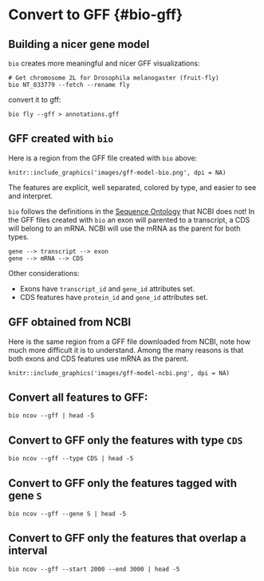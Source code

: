 # Convert to GFF {#bio-gff}

## Building a nicer gene model

`bio` creates more meaningful  and nicer GFF visualizations:

    # Get chromosome 2L for Drosophila melanogaster (fruit-fly)
    bio NT_033779 --fetch --rename fly 

convert it to gff:

    bio fly --gff > annotations.gff
    
## GFF created with `bio`
   
Here is a region from the GFF file created with `bio` above:

```{r fig.align='center', echo=FALSE}
knitr::include_graphics('images/gff-model-bio.png', dpi = NA)
```

The features are explicit, well separated, colored by type, and easier to see and interpret. 

`bio` follows the definitions in the [Sequence Ontology][SO] that NCBI does not! In the GFF files created with `bio` an exon will parented to a transcript, a CDS will belong to an mRNA. NCBI will use the mRNA as the parent for both types.

    gene --> transcript --> exon
    gene --> mRNA --> CDS

Other considerations:

* Exons have `transcript_id` and `gene_id` attributes set.
* CDS features have `protein_id` and `gene_id` attributes set.

[SO]: http://www.sequenceontology.org/

## GFF obtained from NCBI

Here is the same region from a GFF file downloaded from NCBI, note how much more difficult it is to understand. Among the many reasons is that both exons and CDS features use mRNA as the parent.

```{r fig.align='center', echo=FALSE}
knitr::include_graphics('images/gff-model-ncbi.png', dpi = NA)
```

## Convert all features to GFF:

```{bash, comment=NA}
bio ncov --gff | head -5
```

## Convert to GFF only the features with type `CDS`

```{bash, comment=NA}
bio ncov --gff --type CDS | head -5
```

## Convert to GFF only the features tagged with gene `S`

```{bash, comment=NA}
bio ncov --gff --gene S | head -5
```

## Convert to GFF only the features that overlap a interval

```{bash, comment=NA}
bio ncov --gff --start 2000 --end 3000 | head -5
```
